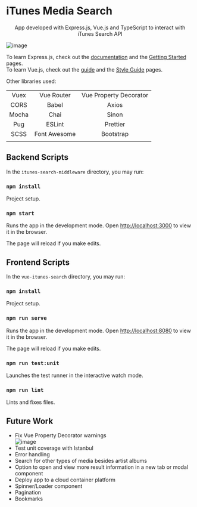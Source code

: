 # iTunes Media Search

<p align="center">
App developed with Express.js, Vue.js and TypeScript to interact with iTunes Search API
</p>

![image](https://user-images.githubusercontent.com/33550545/120116310-f915b200-c15d-11eb-926e-b1d7682feb7a.png)

To learn Express.js, check out the [documentation](https://expressjs.com/en/5x/api.html) and the [Getting Started](https://expressjs.com/en/starter/installing.html) pages.\
To learn Vue.js, check out the [guide](https://v3.vuejs.org/guide/introduction.html) and the [Style Guide](https://v3.vuejs.org/style-guide/) pages.

Other libraries used:

| | | |
|:---:|:---:|:---:|
| Vuex  | Vue Router | Vue Property Decorator  |
| CORS  | Babel  | Axios  |
| Mocha  | Chai  | Sinon  |
| Pug  | ESLint | Prettier  |
| SCSS  | Font Awesome | Bootstrap  |
| | | |


## Backend Scripts

In the `itunes-search-middleware` directory, you may run:

### `npm install`

Project setup.

### `npm start`

Runs the app in the development mode.
Open [http://localhost:3000](http://localhost:3000) to view it in the browser.

The page will reload if you make edits.

## Frontend Scripts

In the `vue-itunes-search` directory, you may run:

### `npm install`

Project setup.

### `npm run serve`

Runs the app in the development mode.
Open [http://localhost:8080](http://localhost:8080) to view it in the browser.

The page will reload if you make edits.

### `npm run test:unit`

Launches the test runner in the interactive watch mode.

### `npm run lint`

Lints and fixes files.

## Future Work

* Fix Vue Property Decorator warnings \
![image](https://user-images.githubusercontent.com/33550545/120116803-3418e500-c160-11eb-824f-8e3ea73af20c.png)
* Test unit coverage with Istanbul
* Error handling
* Search for other types of media besides artist albums
* Option to open and view more result information in a new tab or modal component
* Deploy app to a cloud container platform
* Spinner/Loader component
* Pagination
* Bookmarks
